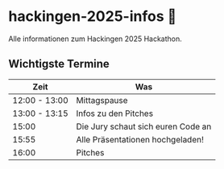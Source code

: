 # hackingen-2025-infos 🦆

Alle informationen zum Hackingen 2025 Hackathon.

## Wichtigste Termine

|Zeit|Was|
|-------------|-----------------------------------|
|12:00 - 13:00| Mittagspause                      |
|13:00 - 13:15| Infos zu den Pitches              |
|15:00        | Die Jury schaut sich euren Code an|
|15:55        | Alle Präsentationen hochgeladen!  |
|16:00        |Pitches                            |
